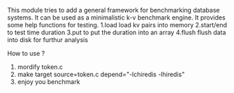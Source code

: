 This module tries to add a general framework for benchmarking database systems. It can be used as a 
minimalistic k-v benchmark engine.
It provides some help functions for testing.
1.load
    load kv pairs into memory
2.start/end 
    to test time duration
3.put
    to put the duration into an array
4.flush
    flush data into disk for furthur analysis

How to use ?
1. mordify token.c
2. make target source=token.c depend="-lchiredis -lhiredis"
3. enjoy you benchmark

